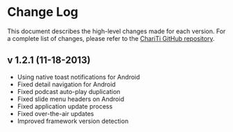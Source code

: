 Change Log
========================

This document describes the high-level changes made for each version. For a complete list of changes, please refer to the [ChariTi GitHub repository](http://github.com/mcongrove/ChariTi/).

v 1.2.1 (11-18-2013)
--------------------
*	Using native toast notifications for Android
*	Fixed detail navigation for Android
*	Fixed podcast auto-play duplication
*	Fixed slide menu headers on Android
*	Fixed application update process
*	Fixed over-the-air updates
*	Improved framework version detection